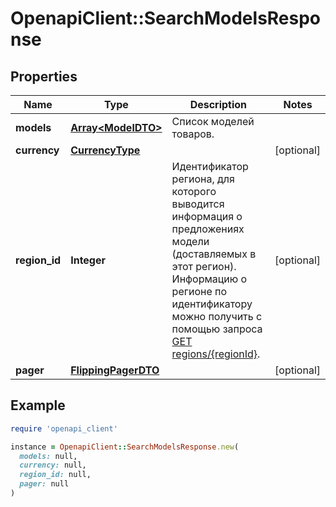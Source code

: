 # OpenapiClient::SearchModelsResponse

## Properties

| Name | Type | Description | Notes |
| ---- | ---- | ----------- | ----- |
| **models** | [**Array&lt;ModelDTO&gt;**](ModelDTO.md) | Список моделей товаров. |  |
| **currency** | [**CurrencyType**](CurrencyType.md) |  | [optional] |
| **region_id** | **Integer** | Идентификатор региона, для которого выводится информация о предложениях модели (доставляемых в этот регион).  Информацию о регионе по идентификатору можно получить с помощью запроса [GET regions/{regionId}](../../reference/regions/searchRegionsById.md).  | [optional] |
| **pager** | [**FlippingPagerDTO**](FlippingPagerDTO.md) |  | [optional] |

## Example

```ruby
require 'openapi_client'

instance = OpenapiClient::SearchModelsResponse.new(
  models: null,
  currency: null,
  region_id: null,
  pager: null
)
```


